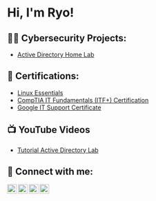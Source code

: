 <h1>Hi, I'm Ryo!

<h2>👨‍💻 Cybersecurity Projects:</h2>

  - [Active Directory Home Lab](https://github.com/skills-introduction-to-github)

<h2>🏅 Certifications:</h2>

  - [Linux Essentials](https://cs.lpi.org/caf/Xamman/certification/verify/LPI000542652/v9u8q4w92c)
  - [CompTIA IT Fundamentals (ITF+) Certification](https://www.credly.com/badges/fa1258e1-f13d-4d0f-aaf8-c96ba3bceae1/public_url)
  - [Google IT Support Certificate](https://www.credly.com/badges/aef84d6b-3355-47f1-963b-dd008e1629e2/public_url)

<h2>📺 YouTube Videos</h2>

- [Tutorial Active Directory Lab](https://youtu.be/Z1nd8i-Xvrg)

<h2> 🤳 Connect with me:</h2>

[<img align="left" alt="JoshMadakor | YouTube" width="22px" src="https://cdn.jsdelivr.net/npm/simple-icons@v3/icons/youtube.svg" />][youtube]
[<img align="left" alt="JoshMadakor | Twitter" width="22px" src="https://cdn.jsdelivr.net/npm/simple-icons@v3/icons/twitter.svg" />][twitter]
[<img align="left" alt="JoshMadakor | LinkedIn" width="22px" src="https://cdn.jsdelivr.net/npm/simple-icons@v3/icons/linkedin.svg" />][linkedin]
[<img align="left" alt="JoshMadakor | Instagram" width="22px" src="https://cdn.jsdelivr.net/npm/simple-icons@v3/icons/instagram.svg" />][instagram]

[twitter]: https://twitter.com/OhhReo3
[youtube]: https://www.youtube.com
[instagram]: https://www.instagram.com
[linkedin]: https://www.linkedin.com/in/ryosuketamba/

<!--
**joshmadakor1/joshmadakor1** is a ✨ _special_ ✨ repository because its `README.md` (this file) appears on your GitHub profile.

Here are some ideas to get you started:

- 🔭 I’m currently working on ...
- 🌱 I’m currently learning ...
- 👯 I’m looking to collaborate on ...
- 🤔 I’m looking for help with ...
- 💬 Ask me about ...
- 📫 How to reach me: ...
- 😄 Pronouns: ...
- ⚡ Fun fact: ...
-->
